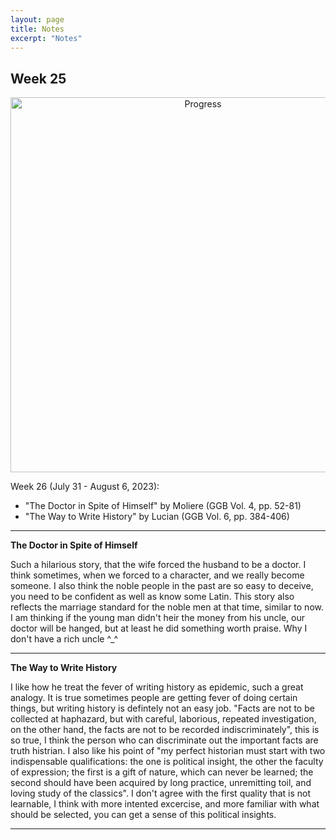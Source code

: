 ```yaml
---
layout: page
title: Notes
excerpt: "Notes"
---
```


## Week 25

<center><img src="https://github.com/qingkaikong/qingkaikong.github.io/raw/main/images/GGB_img/progress_week_25.jpg" alt="Progress" style="width: 600px;"/></center>


Week 26 (July 31 - August 6, 2023):

* "The Doctor in Spite of Himself" by Moliere (GGB  Vol. 4, pp. 52-81)  
* "The Way to Write History" by Lucian (GGB  Vol. 6, pp. 384-406) 


---

**The Doctor in Spite of Himself**

Such a hilarious story, that the wife forced the husband to be a doctor. I think sometimes, when we forced to a character, and we really become someone. I also think the noble people in the past are so easy to deceive, you need to be confident as well as know some Latin. This story also reflects the marriage standard for the noble men at that time, similar to now. I am thinking if the young man didn't heir the money from his uncle, our doctor will be hanged, but at least he did something worth praise. Why I don't have a rich uncle ^_^ 


---

**The Way to Write History**

I like how he treat the fever of writing history as epidemic, such a great analogy. It is true sometimes people are getting fever of doing certain things, but writing history is defintely not an easy job. "Facts are not to be collected at haphazard, but with careful, laborious, repeated investigation, on the other hand, the facts are not to be recorded indiscriminately", this is so true, I think the person who can discriminate out the important facts are truth histrian. I also like his point of "my perfect historian must start with two indispensable qualifications: the one is political insight, the other the faculty of expression; the first is a gift of nature, which can never be learned; the second should have been acquired by long practice, unremitting toil, and loving study of the classics". I don't agree with the first quality that is not learnable, I think with more intented excercise, and more familiar with what should be selected, you can get a sense of this political insights. 
  


---
